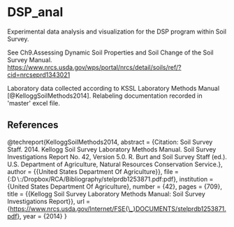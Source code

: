 # DSP_anal
Experimental data analysis and visualization for the DSP program within Soil Survey.

See Ch9.Assessing Dynamic Soil Properties and Soil Change of the Soil Survey Manual.
https://www.nrcs.usda.gov/wps/portal/nrcs/detail/soils/ref/?cid=nrcseprd1343021

Laboratory data collected according to KSSL Laboratory Methods Manual [@KelloggSoilMethods2014].   Relabeling documentation recorded in 'master' excel file.


## References
@techreport{KelloggSoilMethods2014,
abstract = {Citation: Soil Survey Staff. 2014. Kellogg Soil Survey Laboratory Methods Manual. Soil Survey Investigations Report No. 42, Version 5.0. R. Burt and Soil Survey Staff (ed.). U.S. Department of Agriculture, Natural Resources Conservation Service.},
author = {{United States Department Of Agriculture}},
file = {:D$\backslash$:/Dropbox/RCA/Bibliography/stelprdb1253871.pdf:pdf},
institution = {United States Department Of Agriculture},
number = {42},
pages = {709},
title = {{Kellogg Soil Survey Laboratory Methods Manual: Soil Survey Investigations Report}},
url = {https://www.nrcs.usda.gov/Internet/FSE{\_}DOCUMENTS/stelprdb1253871.pdf},
year = {2014}
}
